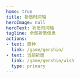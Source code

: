 ```yaml
---
home: true
title: 祈愿时间轴
heroImage: null
heroText: 祈愿时间轴
tagline: 全部祈愿信息
actions:
- text: 原神
  link: /game/genshin/
- text: 当前祈愿
  link: /game/genshin/wish
  type: primary
---
```



<GenshinTimeline />

<script setup lang="ts">
import GenshinTimeline from "@GenshinTimeline";
</script>
